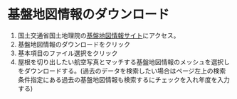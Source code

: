 # 基盤地図情報のダウンロード
1. 国土交通省国土地理院の[基盤地図情報サイト](https://www.gsi.go.jp/kiban/)にアクセス。
2. 基盤地図情報のダウンロードをクリック
3. 基本項目のファイル選択をクリック
4. 屋根を切り出したい航空写真とマッチする基盤地図情報のメッシュを選択しをダウンロードする。(過去のデータを検索したい場合はページ左上の検索条件指定にある過去の基盤地図情報も検索するにチェックを入れ年度を入力する)